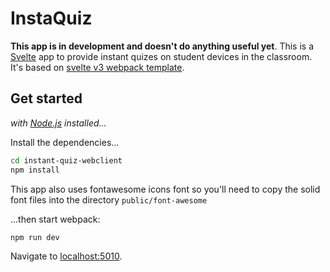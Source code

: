 # InstaQuiz

**This app is in development and doesn't do anything useful yet**. This is a [Svelte](https://svelte.technology) app to provide instant quizes on student devices in the classroom. It's based on [svelte v3 webpack template](https://github.com/sveltejs/template-webpack#v3).

## Get started

*with [Node.js](https://nodejs.org) installed...*

Install the dependencies...

```bash
cd instant-quiz-webclient
npm install
```

This app also uses fontawesome icons font so you'll need to copy the solid font files into the directory `public/font-awesome`

...then start webpack:

```bash
npm run dev
```

Navigate to [localhost:5010](http://localhost:5010).
